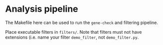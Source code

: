 Analysis pipeline
=================

The Makefile here can be used to run the <code>gene-check</code> and filtering pipeline.

Place executable filters in <code>filters/</code>. Note that filters must not have extensions (i.e. name your filter <code>demo_filter</code>, not <code>demo_filter.py</code>.

